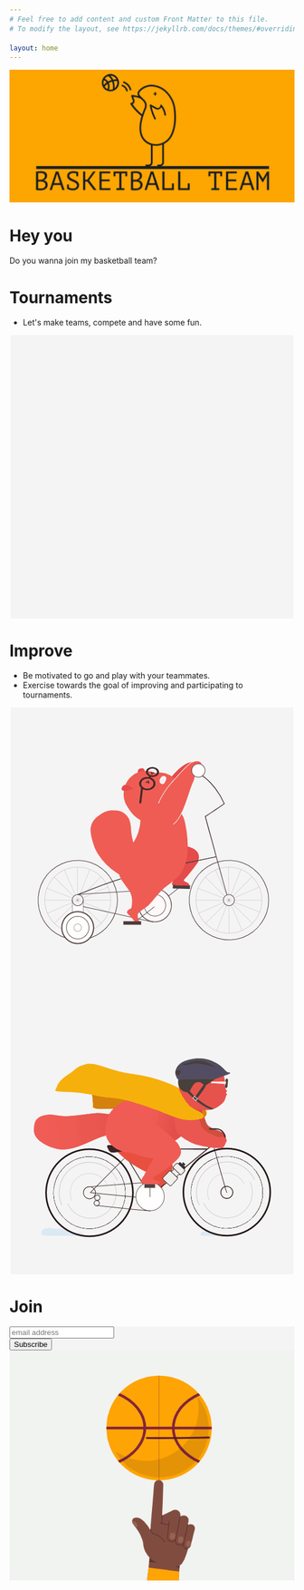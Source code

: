 ```yaml
---
# Feel free to add content and custom Front Matter to this file.
# To modify the layout, see https://jekyllrb.com/docs/themes/#overriding-theme-defaults

layout: home
---
```


<style type="text/css">
    .page-content {
    background-color: #FDA501;
    }
    .site-footer,
    .wrapper,
    .site-header,
    #mc_embed_signup,
    #mc_embed_signup_scroll {
        background-color: #f4f4f4;
    }
</style>
<img src="assets/logo_wide.png">

# Hey you

Do you wanna join my basketball team?

# Tournaments

* Let's make teams, compete and have some fun.

<img style="margin: auto; display: block;" src="assets/tournament.gif">

# Improve

* Be motivated to go and play with your teammates.
* Exercise towards the goal of improving and participating to tournaments.

<img style="margin: auto; display: block;" src="assets/bike_hard.gif">
<img style="margin: auto; display: block;" src="assets/bike_fun.gif">

# Join

<!-- Begin Mailchimp Signup Form -->
<link href="//cdn-images.mailchimp.com/embedcode/horizontal-slim-10_7.css" rel="stylesheet" type="text/css">
<style type="text/css">
	#mc_embed_signup{background:#fff; clear:left; font:14px Helvetica,Arial,sans-serif; width:100%;}
	/* Add your own Mailchimp form style overrides in your site stylesheet or in this style block.
	   We recommend moving this block and the preceding CSS link to the HEAD of your HTML file. */
</style>
<div id="mc_embed_signup">
<form action="https://baskettbalteam.us5.list-manage.com/subscribe/post?u=583728a023d17acd66e79c18f&amp;id=ba2192dab6" method="post" id="mc-embedded-subscribe-form" name="mc-embedded-subscribe-form" class="validate" target="_blank" novalidate>
    <div id="mc_embed_signup_scroll">
	<input type="email" value="" name="EMAIL" class="email" id="mce-EMAIL" placeholder="email address" required>
    <!-- real people should not fill this in and expect good things - do not remove this or risk form bot signups-->
    <div style="position: absolute; left: -5000px;" aria-hidden="true"><input type="text" name="b_583728a023d17acd66e79c18f_ba2192dab6" tabindex="-1" value=""></div>
    <div class="clear"><input type="submit" value="Subscribe" name="subscribe" id="mc-embedded-subscribe" class="button"></div>
    </div>
</form>
</div>

<img style="margin: auto; display: block;" src="assets/spin_big.gif">

<!--End mc_embed_signup-->